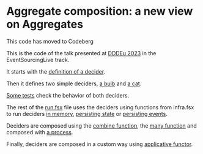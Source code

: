 # Aggregate composition: a new view on Aggregates

This code has moved to Codeberg

This is the code of the talk presented at [DDDEu 2023](https://2023.dddeurope.com/) in the EventSourcingLive track.

It starts with the [definition of a decider](./deciders.fsx#L5).

Then it defines two simple deciders, [a bulb](./deciders.fsx#L16) and [a cat](./deciders.fsx#LL72C4-L72C4).

[Some tests](./run.fsx#L25) check the behavior of both deciders.

The rest of the [run.fsx](run.fsx#L102) file uses the deciders using functions from infra.fsx to run deciders [in memory](infra.fsx#L14), [persisting state](infra.fsx#L62) or [persisting events](infra.fsx#L74).


Deciders are composed using the [combine function](run.fsx#L141), the [many function](./run.fsx#L244) and composed with [a process](run.fsx#L284).

Finally, deciders are composed in a custom way using [applicative functor](run.fsx#L308).

